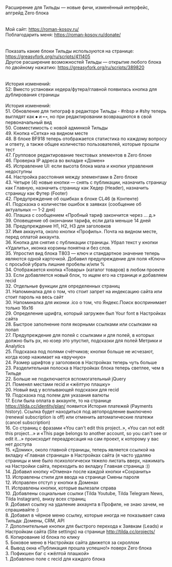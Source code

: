 Расширение для Тильды — новые фичи, изменённый интерфейс, апгрейд Zero блока
<br>
<br>
<br>Мой сайт: https://roman-kosov.ru/
<br>Поблагодарить меня: https://roman-kosov.ru/donate/
<br>
<br>
<br>Показать какие блоки Тильды используются на странице: https://greasyfork.org/ru/scripts/411405
<br>Другое расширение возможностей Тильды — открытие любого блока по двойному нажатию: https://greasyfork.org/ru/scripts/389820
<br>
<br>
<br>История изменений:
<br>52: Вместо установки хедера/футера/главной появилась кнопка для дублирования страницы
<br>
<br>История изменений:
<br>51. Обновление для типограф в редакторе Тильды - #nbsp и #shy теперь выглядят как ⦁ и ╍, но при редактировании возвращаются в свой первоначальный вид
<br>50. Совместимость с новой админкой Тильды
<br>49. Кнопка «Сетка» на видном месте
<br>48. В блоке BF918 теперь отображается статистика по каждому вопросу и ответу, а также общее количество пользователей, которые прошли тест
<br>47. Групповое редактирование текстовых элементов в Zero блоке
<br>46. Проверка IP адреса во вкладке «Домен»
<br>45. Исправление UI: если высота блока мала и кнопки управления недоступны
<br>44. Настройка расстояния между элементами в Zero блоке
<br>43. Четыре (4) новые кнопки — снять с публикации, назначить страницу как Главную, назначить страницу как Хедер (Header), назначить страницу как Футер (Footer)
<br>42. Предупреждение об ошибках в блоке CL46 (в Контенте)
<br>41. Подсказка о количестве ошибок в заявках (сообщение об актуальных — 1-2 дня)
<br>40. Плашка с сообщением «Пробный тариф закончится через ... д.»
<br>39. Оповещение об окончании тарифа, если дата меньше 14 дней
<br>38. Предупреждение H1, H2, H3 для заголовков
<br>37. Имя аккаунта, около кнопки «Профиль». Почта на видном месте, перед оплатой аккаунта.
<br>36. Кнопка для снятия с публикации страницы. Убрал текст у кнопки «Удалить», иконка корзины понятна и без слов.
<br>35. Упростил вид блока T803 — ключ и стандартное значение теперь являются одной карточкой. Добавил предупреждение для поля «Ключ» с просьбой убрать лишние пробелы и/или %
<br>34. Отображается кнопка «Товары» (каталог товаров) в любом проекте
<br>33. Если добавляется новый блок, то ищем его на странице и добавляем recid
<br>32. Отдельные функции для определенных страниц
<br>31. Напоминалка для о том, что стоит запрет на индексацию сайта или стоит пароль на весь сайт
<br>30. Напоминалка для иконки .ico о том, что Яндекс.Поиск воспринимает только 16x16
<br>29. Определение шрифта, который загружен был Your font в Настройках сайта
<br>28. Быстрое заполнение поля якорными ссылками или ссылками на попап
<br>27. Предупреждение для полей с ссылками и для полей, в которых должно быть px, но юзер это упустил, подсказки для полей Метрики и Analytics
<br>25. Подсказка под полями счётчиков; кнопки больше не исчезают, когда юзер нажимает на «вручную»
<br>24. Размер шрифтов у заголовков в Настройках теперь чуть больше
<br>23. Разделительная полоска в Настройках блока теперь светлее, чем в Тильде
<br>22. Больше не подключается вспомогательный jQuery
<br>21. Поменял местами recid и «жёлтую плашку»
<br>20. Новый вид у всплывающей подсказки для recid
<br>19. Подсказка под полем для указания валюты
<br>17. Если была оплата в аккаунте, то на странице https://tilda.cc/identity/plan/ появится История платежей (Payments history). Ссылка будет находиться под автопродление выключено (renewal subscription is off) или отменить автоматические платежи (cancel subscription)
<br>16. Со страниц с фразами «You can't edit this project..», «You can not edit this project...» и «This page belongs to another account, so you can't see or edit it...» происходит переадресация на сам проект, к которому у вас нет доступа
<br>15. «Домик», около главной страницы, теперь является ссылкой на вкладку «Главная страница» в Настройках сайта (я часто удаляю страницы и мне было психологически тяжело листать вверх, нажимать на Настройки сайта, переходить во вкладку Главная страница :))
<br>14. Добавил кнопку «Отмена» после каждой кнопки «Сохранить»
<br>13. Исправлены стили для ввода на странице Смены пароля
<br>12. Исправлен отступ у кнопки в Доменах
<br>11. Исправлены кнопки, которые вылезали справа
<br>10. Добавлены социальные ссылки (Tilda Youtube, Tilda Telegram News, Tilda Instagram), внизу всех страниц
<br>9. Добавил ссылку на удаление аккаунта в Профиле, не знаю зачем, не спрашивайте :)
<br>8. Добавил в чёрное меню ссылку, которые иногда не показывает сама Тильда: Домены, CRM, API
<br>7. Дополнительные кнопки для быстрого перехода к Заявкам (Leads) и Настройкам сайта (Site settings) на странице http://tilda.cc/projects/
<br>6. Копирование id блока по клику
<br>5. Боковое меню в Настройках сайта движется за скроллом
<br>4. Вывод окна «Публикация прошла успешно!» поверх Zero блока
<br>3. Пофикшен баг с «жёлтой плашкой»
<br>1. Добавлено поле с recid для каждого блока
